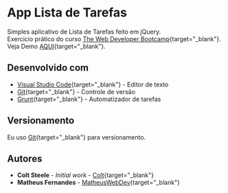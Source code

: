 # App Lista de Tarefas

Simples aplicativo de Lista de Tarefas feito em jQuery.\
Exercicio prático do curso [The Web Developer Bootcamp](https://www.udemy.com/the-web-developer-bootcamp/){target="_blank"}.\
Veja Demo [AQUI](https://matheuswebdev.github.io/simple-todo-list/){target="_blank"}.

## Desenvolvido com

* [Visual Studio Code](https://code.visualstudio.com/){target="_blank"} - Editor de texto
* [Git](https://git-scm.com/){target="_blank"} - Controle de versão
* [Grunt](https://gruntjs.com/){target="_blank"} - Automatizador de tarefas

## Versionamento

Eu uso [Git](https://git-scm.com/){target="_blank"} para versionamento.

## Autores

* **Colt Steele** - *Initial work* - [Colt](https://github.com/Colt){target="_blank"}
* **Matheus Fernandes** - [MatheusWebDev](https://github.com/MatheusWebDev){target="_blank"}
